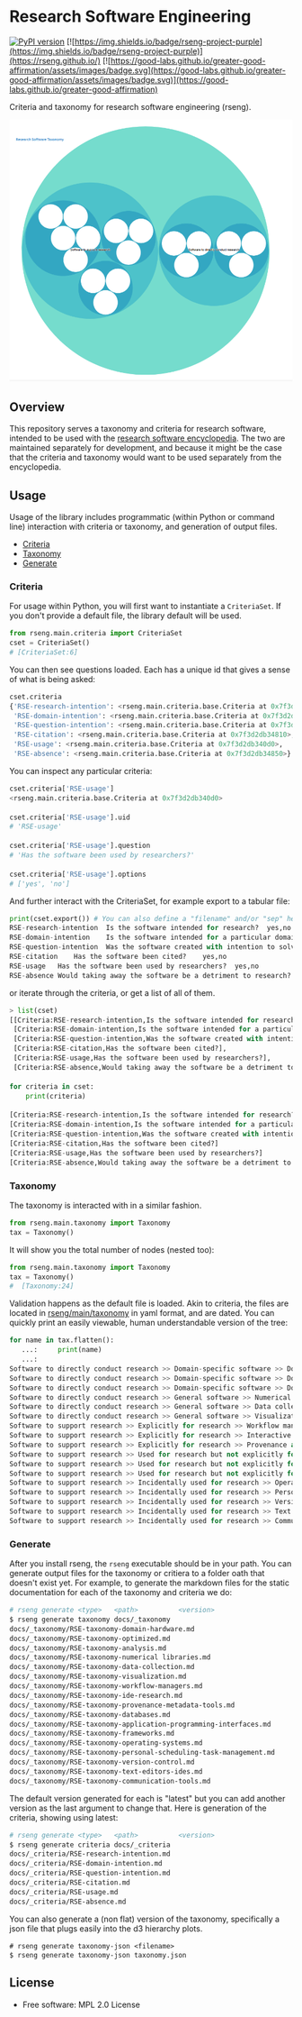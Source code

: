 # Research Software Engineering

[![PyPI version](https://badge.fury.io/py/rseng.svg)](https://badge.fury.io/py/rseng)
[![https://img.shields.io/badge/rseng-project-purple](https://img.shields.io/badge/rseng-project-purple)](https://rseng.github.io/) [![https://good-labs.github.io/greater-good-affirmation/assets/images/badge.svg](https://good-labs.github.io/greater-good-affirmation/assets/images/badge.svg)](https://good-labs.github.io/greater-good-affirmation)

Criteria and taxonomy for research software engineering (rseng).

![docs/assets/img/taxonomy/taxonomy-circle.png](docs/assets/img/taxonomy/taxonomy-circle.png)

## Overview

This repository serves a taxonomy and criteria for research software,
intended to be used with the [research software encyclopedia](https://github.com/rseng/rse).
The two are maintained separately for development, and because it might
be the case that the criteria and taxonomy would want to be used separately
from the encyclopedia.

## Usage

Usage of the library includes programmatic (within Python or command line) 
interaction with criteria or taxonomy, and generation of output files.

 - [Criteria](#criteria)
 - [Taxonomy](#taxonomy)
 - [Generate](#generate)

### Criteria

For usage within Python, you will first want to instantiate a `CriteriaSet`. If you
don't provide a default file, the library default will be used.

```python
from rseng.main.criteria import CriteriaSet
cset = CriteriaSet()
# [CriteriaSet:6]
```

You can then see questions loaded. Each has a unique id that gives a sense of
what is being asked:

```python
cset.criteria                                                                       
{'RSE-research-intention': <rseng.main.criteria.base.Criteria at 0x7f3d2e85d410>,
 'RSE-domain-intention': <rseng.main.criteria.base.Criteria at 0x7f3d2dab8490>,
 'RSE-question-intention': <rseng.main.criteria.base.Criteria at 0x7f3d2dab8910>,
 'RSE-citation': <rseng.main.criteria.base.Criteria at 0x7f3d2db34810>,
 'RSE-usage': <rseng.main.criteria.base.Criteria at 0x7f3d2db340d0>,
 'RSE-absence': <rseng.main.criteria.base.Criteria at 0x7f3d2db34850>}
```

You can inspect any particular criteria:

```python
cset.criteria['RSE-usage']
<rseng.main.criteria.base.Criteria at 0x7f3d2db340d0>

cset.criteria['RSE-usage'].uid
# 'RSE-usage'

cset.criteria['RSE-usage'].question
# 'Has the software been used by researchers?'

cset.criteria['RSE-usage'].options
# ['yes', 'no']
```

And further interact with the CriteriaSet, for example export to a tabular file:

```python
print(cset.export()) # You can also define a "filename" and/or "sep" here.
RSE-research-intention	Is the software intended for research?	yes,no
RSE-domain-intention	Is the software intended for a particular domain?	yes,no
RSE-question-intention	Was the software created with intention to solve a research question?	yes,no
RSE-citation	Has the software been cited?	yes,no
RSE-usage	Has the software been used by researchers?	yes,no
RSE-absence	Would taking away the software be a detriment to research?	yes,no
```

or iterate through the criteria, or get a list of all of them.

```python
> list(cset)
[[Criteria:RSE-research-intention,Is the software intended for research?],
 [Criteria:RSE-domain-intention,Is the software intended for a particular domain?],
 [Criteria:RSE-question-intention,Was the software created with intention to solve a research question?],
 [Criteria:RSE-citation,Has the software been cited?],
 [Criteria:RSE-usage,Has the software been used by researchers?],
 [Criteria:RSE-absence,Would taking away the software be a detriment to research?]]

for criteria in cset:
    print(criteria)

[Criteria:RSE-research-intention,Is the software intended for research?]
[Criteria:RSE-domain-intention,Is the software intended for a particular domain?]
[Criteria:RSE-question-intention,Was the software created with intention to solve a research question?]
[Criteria:RSE-citation,Has the software been cited?]
[Criteria:RSE-usage,Has the software been used by researchers?]
[Criteria:RSE-absence,Would taking away the software be a detriment to research?]
```

### Taxonomy

The taxonomy is interacted with in a similar fashion.

```python
from rseng.main.taxonomy import Taxonomy
tax = Taxonomy()
```

It will show you the total number of nodes (nested too):


```python
from rseng.main.taxonomy import Taxonomy
tax = Taxonomy()
#  [Taxonomy:24]
```

Validation happens as the default file is loaded. Akin to criteria, the files
are located in [rseng/main/taxonomy](rseng/main/taxonomy) in yaml format, and
are dated. You can quickly print an easily viewable, human understandable
version of the tree:

```python
for name in tax.flatten(): 
   ...:     print(name) 
   ...:                                                                                                                                                                                                                      
Software to directly conduct research >> Domain-specific software >> Domain-specific hardware
Software to directly conduct research >> Domain-specific software >> Domain-specific optimized software
Software to directly conduct research >> Domain-specific software >> Domain-specific analysis software
Software to directly conduct research >> General software >> Numerical libraries
Software to directly conduct research >> General software >> Data collection
Software to directly conduct research >> General software >> Visualization
Software to support research >> Explicitly for research >> Workflow managers
Software to support research >> Explicitly for research >> Interactive development environments for research
Software to support research >> Explicitly for research >> Provenance and metadata collection tools
Software to support research >> Used for research but not explicitly for it >> Databases
Software to support research >> Used for research but not explicitly for it >> Application Programming Interfaces
Software to support research >> Used for research but not explicitly for it >> Frameworks
Software to support research >> Incidentally used for research >> Operating systems
Software to support research >> Incidentally used for research >> Personal scheduling and task management
Software to support research >> Incidentally used for research >> Version control
Software to support research >> Incidentally used for research >> Text editors and integrated development environments
Software to support research >> Incidentally used for research >> Communication tools or platforms
```

### Generate

After you install rseng, the `rseng` executable should be in your path.
You can generate output files for the taxonomy or critiera to a folder
oath that doesn't exist yet. For example, to generate the markdown
files for the static documentation for each of the taxonomy and criteria
we do:

```bash
# rseng generate <type>   <path>          <version>
$ rseng generate taxonomy docs/_taxonomy
docs/_taxonomy/RSE-taxonomy-domain-hardware.md
docs/_taxonomy/RSE-taxonomy-optimized.md
docs/_taxonomy/RSE-taxonomy-analysis.md
docs/_taxonomy/RSE-taxonomy-numerical libraries.md
docs/_taxonomy/RSE-taxonomy-data-collection.md
docs/_taxonomy/RSE-taxonomy-visualization.md
docs/_taxonomy/RSE-taxonomy-workflow-managers.md
docs/_taxonomy/RSE-taxonomy-ide-research.md
docs/_taxonomy/RSE-taxonomy-provenance-metadata-tools.md
docs/_taxonomy/RSE-taxonomy-databases.md
docs/_taxonomy/RSE-taxonomy-application-programming-interfaces.md
docs/_taxonomy/RSE-taxonomy-frameworks.md
docs/_taxonomy/RSE-taxonomy-operating-systems.md
docs/_taxonomy/RSE-taxonomy-personal-scheduling-task-management.md
docs/_taxonomy/RSE-taxonomy-version-control.md
docs/_taxonomy/RSE-taxonomy-text-editors-ides.md
docs/_taxonomy/RSE-taxonomy-communication-tools.md
```

The default version generated for each is "latest" but you can add another
version as the last argument to change that. Here is generation
of the criteria, showing using latest:

```bash
# rseng generate <type>   <path>          <version>
$ rseng generate criteria docs/_criteria
docs/_criteria/RSE-research-intention.md
docs/_criteria/RSE-domain-intention.md
docs/_criteria/RSE-question-intention.md
docs/_criteria/RSE-citation.md
docs/_criteria/RSE-usage.md
docs/_criteria/RSE-absence.md
```

You can also generate a (non flat) version of the taxonomy, specifically a json
file that plugs easily into the d3 hierarchy plots.

```
# rseng generate taxonomy-json <filename>
$ rseng generate taxonomy-json taxonomy.json
```


## License

 * Free software: MPL 2.0 License
